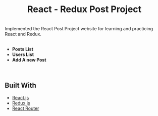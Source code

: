 <h1 align="center" id="top">React - Redux Post Project </h1>
<br/>
Implemented the React Post Project website for learning and practicing React and Redux.
<br/>
<br/>

- **Posts List** <br/>
- **Users List** <br/>
- **Add A new Post** <br/>

<br/>

## Built With

- [React.js](https://react.dev/)
- [Redux.js](https://redux.js.org/)
- [React Router](https://reactrouter.com/en/main)
